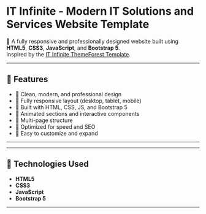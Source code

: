 # IT Infinite - Modern IT Solutions and Services Website Template

🚀 A fully responsive and professionally designed website built using **HTML5**, **CSS3**, **JavaScript**, and **Bootstrap 5**.  
Inspired by the [IT Infinite ThemeForest Template](https://preview.themeforest.net/item/it-infinite-it-solutions-and-services-company-html5-template/full_screen_preview/53041088).

---

## 🌟 Features

- 🔹 Clean, modern, and professional design
- 🔹 Fully responsive layout (desktop, tablet, mobile)
- 🔹 Built with HTML, CSS, JS, and Bootstrap 5
- 🔹 Animated sections and interactive components
- 🔹 Multi-page structure
- 🔹 Optimized for speed and SEO
- 🔹 Easy to customize and expand

---


---

## 🔧 Technologies Used

- **HTML5**
- **CSS3**
- **JavaScript**
- **Bootstrap 5**

---
